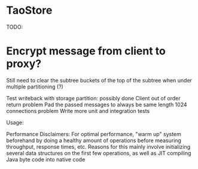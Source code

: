 # TaoStore

TODO:
# Encrypt message from client to proxy?
Still need to clear the subtree buckets of the top of the subtree when under multiple partitioning (?)

Test writeback with storage partition: possibly done
Client out of order return problem
Pad the passed messages to always be same length
1024 connections problem
Write more unit and integration tests

Usage:

Performance Disclaimers:
For optimal performance, "warm up" system beforehand by doing a healthy amount of operations before measuring throughput, response times, etc.
Reasons for this mainly involve initializing several data structures on the first few operations, as well as JIT compiling Java byte code into
native code

